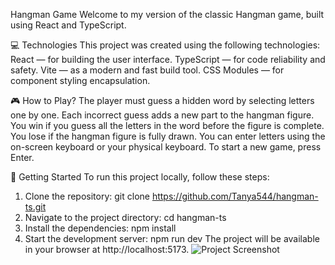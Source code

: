 Hangman Game
Welcome to my version of the classic Hangman game, built using React and TypeScript.

💻 Technologies
This project was created using the following technologies:
React — for building the user interface.
TypeScript — for code reliability and safety.
Vite — as a modern and fast build tool.
CSS Modules — for component styling encapsulation.

🎮 How to Play?
The player must guess a hidden word by selecting letters one by one. Each incorrect guess adds a new part to the hangman figure.
You win if you guess all the letters in the word before the figure is complete.
You lose if the hangman figure is fully drawn.
You can enter letters using the on-screen keyboard or your physical keyboard. To start a new game, press Enter.

🚀 Getting Started
To run this project locally, follow these steps:
1. Clone the repository:
   git clone https://github.com/Tanya544/hangman-ts.git
2. Navigate to the project directory:
   cd hangman-ts
3. Install the dependencies:
   npm install
4. Start the development server:
   npm run dev
The project will be available in your browser at http://localhost:5173.
![Project Screenshot](src/assets/hangman-screenshot.png)
